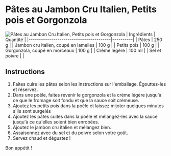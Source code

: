 
# Pâtes au Jambon Cru Italien, Petits pois et Gorgonzola
![Pâtes au Jambon Cru Italien, Petits pois et Gorgonzola](https://upload.wikimedia.org/wikipedia/commons/3/3f/Pasta_with_prosciutto_and_peas.jpg)
| Ingrédients                            | Quantité |
|----------------------------------------|----------|
| Pâtes                                  | 250 g    |
| Jambon cru italien, coupé en lamelles       | 100 g    |
| Petits pois                            | 100 g    |
| Gorgonzola, coupé en morceaux          | 100 g    |
| Crème légère                           | 100 ml   |
| Sel et poivre       |          |

## Instructions
1. Faites cuire les pâtes selon les instructions sur l'emballage. Égouttez-les et réservez.
2. Dans une poêle, faites revenir le gorgonzola et la crème légère jusqu'à ce que le fromage soit fondu et que la sauce soit crémeuse.
3. Ajoutez les petits pois dans la poêle et laissez mijoter quelques minutes s'ils sont surgelés
4. Ajoutez les pâtes cuites dans la poêle et mélangez-les avec la sauce jusqu'à ce qu'elles soient bien enrobées.
5. Ajoutez le jambon cru italien et mélangez bien.
6. Assaisonnez avec du sel et du poivre selon votre goût.
7. Servez chaud et dégustez !

Bon appétit !